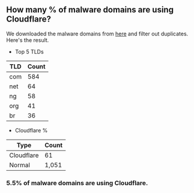 ## How many % of malware domains are using Cloudflare?


We downloaded the malware domains from [here](https://urlhaus.abuse.ch) and filter out duplicates.
Here's the result.


[//]: # (start replacement)


- Top 5 TLDs

| TLD | Count |
| --- | --- |
| com | 584 |
| net | 64 |
| ng | 58 |
| org | 41 |
| br | 36 |


- Cloudflare %

| Type | Count |
| --- | --- |
| Cloudflare | 61 |
| Normal | 1,051 |


### 5.5% of malware domains are using Cloudflare.